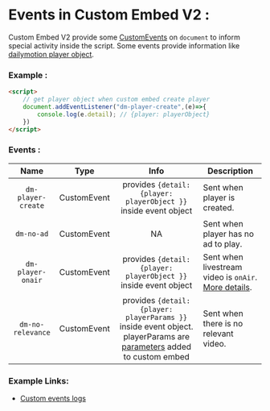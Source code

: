 # Events in Custom Embed V2 :

Custom Embed V2 provide some [CustomEvents](https://developer.mozilla.org/en-US/docs/Web/API/CustomEvent) on `document` to inform special activity inside the script. Some events provide information like [dailymotion player object](https://developers.dailymotion.com/player/#player-api).

### Example : 
```html
<script>
    // get player object when custom embed create player
    document.addEventListener("dm-player-create",(e)=>{
        console.log(e.detail); // {player: playerObject}
    })
</script>
```

### Events : 

| Name | Type | Info | Description |
| :---: | :---: | :---: |--- |
| `dm-player-create` | CustomEvent | provides `{detail:{player: playerObject }}` inside event object |Sent when player is created. |
| `dm-no-ad` | CustomEvent | NA |Sent when player has no ad to play. |
| `dm-player-onair` | CustomEvent | provides `{detail:{player: playerObject }}` inside event object |Sent when livestream video is `onAir`. [More details](https://dailymotion-pro-services.github.io/custom-embed-v2/livestream#auto_replace). |
| `dm-no-relevance` | CustomEvent | provides `{detail:{player: playerParams }}` inside event object. playerParams are [parameters](https://dailymotion-pro-services.github.io/custom-embed-v2/#parameters-available) added to custom embed |Sent when there is no relevant video. |

### Example Links:
- [Custom events logs](https://dailymotion-pro-services.github.io/custom-embed-v2/examples/events/)
